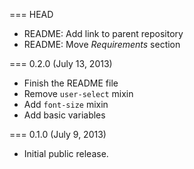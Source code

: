 === HEAD

* README: Add link to parent repository
* README: Move _Requirements_ section

=== 0.2.0 (July 13, 2013)

* Finish the README file
* Remove `user-select` mixin
* Add `font-size` mixin
* Add basic variables

=== 0.1.0 (July 9, 2013)

* Initial public release.